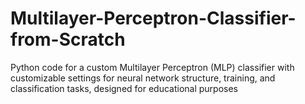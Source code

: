 # Multilayer-Perceptron-Classifier-from-Scratch
Python code for a custom Multilayer Perceptron (MLP) classifier with customizable settings for neural network structure, training, and classification tasks, designed for educational purposes
